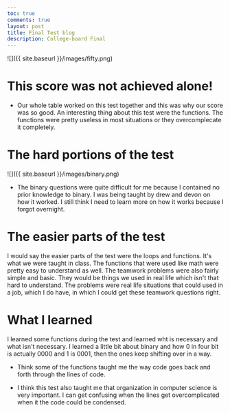 ```yaml
---
toc: true
comments: true
layout: post
title: Final Test blog
description: College-board Final
---
```


![]({{ site.baseurl }}/images/fifty.png)

# This score was not achieved alone!
- Our whole table worked on this test together and this was why our score was so good. An interesting thing about this test were the functions. The functions were pretty useless in most situations or they overcomplecate it completely.

# The hard portions of the test

![]({{ site.baseurl }}/images/binary.png)

- The binary questions were quite difficult for me because I contained no prior knowledge to binary. I was being taught by drew and devon on how it worked. I still think I need to learn more on how it works because I forgot overnight. 

# The easier parts of the test

I would say the easier parts of the test were the loops and functions. It's what we were taught in class. The functions that were used like math were pretty easy to understand as well. The teamwork problems were also fairly simple and basic. They would be things we used in real life which isn't that hard to understand. The problems were real life situations that could used in a job, which I do have, in which I could get these teamwork questions right. 

# What I learned
I learned some functions during the test and learned wht is necessary and what isn't necessary. I learned a little bit about binary and how 0 in four bit is actually 0000 and 1 is 0001, then the ones keep shifting over in a way.

- Think some of the functions taught me the way code goes back and forth through the lines of code. 

- I think this test also taught me that organization in computer science is very important. I can get confusing when the lines get overcomplicated when it the code could be condensed.  